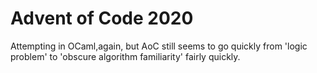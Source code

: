 # Advent of Code 2020

Attempting in OCaml,again, but AoC still seems to go quickly from 'logic problem' to 'obscure algorithm familiarity' fairly quickly.
